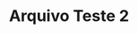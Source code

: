 ---
title: Arquivo Teste 2
description: Irure voluptate ut nisi cupidatat consequat ut deserunt nulla adipisicing veniam elit. Tempor quis qui exercitation consequat reprehenderit.
post-image: "https://cdn.pixabay.com/photo/2019/09/09/08/23/internet-4463031_960_720.jpg"
categories: teste2
layout: blog_posts
---